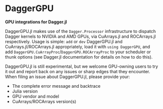 # DaggerGPU

**GPU integrations for Dagger.jl**

DaggerGPU.jl makes use of the `Dagger.Processor` infrastructure to dispatch Dagger kernels to NVIDIA and AMD GPUs, via CuArrays.jl and ROCArrays.jl respectively. Usage is simple: `add` or `dev` DaggerGPU.jl and CuArrays.jl/ROCArrays.jl appropriately, load it with `using DaggerGPU`, and add `DaggerGPU.CuArrayProc`/`DaggerGPU.ROCArrayProc` to your scheduler or thunk options (see Dagger.jl documentation for details on how to do this).

DaggerGPU.jl is still experimental, but we welcome GPU-owning users to try it out and report back on any issues or sharp edges that they encounter. When filing an issue about DaggerGPU.jl, please provide your:
- The complete error message and backtrace
- Julia version
- GPU vendor and model
- CuArrays/ROCArrays version(s)
